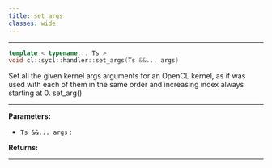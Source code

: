 ```yaml
---
title: set_args
classes: wide
---
```



---

```cpp
template < typename... Ts >
void cl::sycl::handler::set_args(Ts &&... args)
```


Set all the given kernel args arguments for an OpenCL kernel, as if  was used with each of them in the same order and increasing index always starting at 0. set_arg()


---
**Parameters:**

 - `Ts &&... args`
: 

**Returns:** 

---
